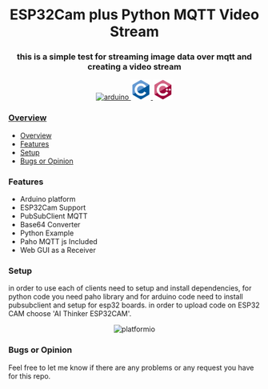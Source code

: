 <h1 align="center">ESP32Cam plus Python MQTT Video Stream</h1>
<h3 align="center">this is a simple test for streaming image data over mqtt and creating a video stream</h3>
<p align="center">
<a href="https://www.arduino.cc/" target="_blank"> <img src="https://cdn.worldvectorlogo.com/logos/arduino-1.svg" alt="arduino" width="40" height="40"/> </a> <a href="https://www.cprogramming.com/" target="_blank"> <img src="https://raw.githubusercontent.com/devicons/devicon/master/icons/c/c-original.svg" alt="c" width="40" height="40"/> </a> <a href="https://www.w3schools.com/cpp/" target="_blank"> <img src="https://raw.githubusercontent.com/devicons/devicon/master/icons/cplusplus/cplusplus-original.svg" alt="cplusplus" width="40" height="40"/>
</p>

### Overview
- [Overview](#overview)
- [Features](#features)
- [Setup](#setup)
- [Bugs or Opinion](#bugs-or-opinion)



### Features
- Arduino platform
- ESP32Cam Support
- PubSubClient MQTT
- Base64 Converter
- Python Example
- Paho MQTT js Included
- Web GUI as a Receiver

### Setup
in order to use each of clients need to setup and install dependencies, for python code you need paho library and for arduino code need to install pubsubclient and setup for esp32 boards. in order to upload code on ESP32 CAM choose 'AI Thinker ESP32CAM'.
<p align="center">
<img src="" alt="platformio" width="300" /> 
</p>


### Bugs or Opinion
Feel free to let me know if there are any problems or any request you have for this repo.
